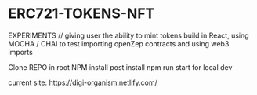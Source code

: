 # ERC721-TOKENS-NFT
EXPERIMENTS // giving user the ability to mint tokens build in React, using MOCHA / CHAI to test importing openZep contracts and using web3 imports


Clone REPO 
in root NPM install 
post install npm run start for local dev 


current site:
https://digi-organism.netlify.com/
